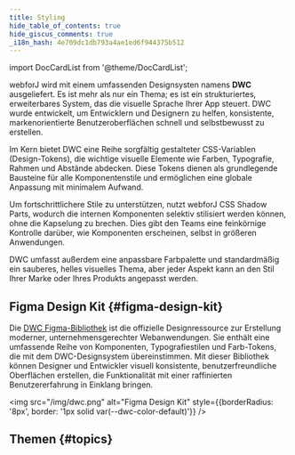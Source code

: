 ```yaml
---
title: Styling
hide_table_of_contents: true
hide_giscus_comments: true
_i18n_hash: 4e709dc1db793a4ae1ed6f944375b512
---
```

<Head>
  <style>{`
  .container {
    max-width: 65em !important;
  }
  `}</style>
</Head>

<!-- vale off -->
import DocCardList from '@theme/DocCardList';

<!-- vale on -->

webforJ wird mit einem umfassenden Designsysten namens **DWC** ausgeliefert. Es ist mehr als nur ein Thema; es ist ein strukturiertes, erweiterbares System, das die visuelle Sprache Ihrer App steuert. DWC wurde entwickelt, um Entwicklern und Designern zu helfen, konsistente, markenorientierte Benutzeroberflächen schnell und selbstbewusst zu erstellen.

Im Kern bietet DWC eine Reihe sorgfältig gestalteter CSS-Variablen (Design-Tokens), die wichtige visuelle Elemente wie Farben, Typografie, Rahmen und Abstände abdecken. Diese Tokens dienen als grundlegende Bausteine für alle Komponentenstile und ermöglichen eine globale Anpassung mit minimalem Aufwand.

Um fortschrittlichere Stile zu unterstützen, nutzt webforJ CSS Shadow Parts, wodurch die internen Komponenten selektiv stilisiert werden können, ohne die Kapselung zu brechen. Dies gibt den Teams eine feinkörnige Kontrolle darüber, wie Komponenten erscheinen, selbst in größeren Anwendungen.

DWC umfasst außerdem eine anpassbare Farbpalette und standardmäßig ein sauberes, helles visuelles Thema, aber jeder Aspekt kann an den Stil Ihrer Marke oder Ihres Produkts angepasst werden.

## Figma Design Kit {#figma-design-kit}

Die [DWC Figma-Bibliothek](https://www.figma.com/community/file/1144573845612007198/dwc-design-kit) ist die offizielle Designressource zur Erstellung moderner, unternehmensgerechter Webanwendungen. Sie enthält eine umfassende Reihe von Komponenten, Typografiestilen und Farb-Tokens, die mit dem DWC-Designsystem übereinstimmen. Mit dieser Bibliothek können Designer und Entwickler visuell konsistente, benutzerfreundliche Oberflächen erstellen, die Funktionalität mit einer raffinierten Benutzererfahrung in Einklang bringen.

<img src="/img/dwc.png" alt="Figma Design Kit" style={{borderRadius: '8px', border: '1px solid var(--dwc-color-default)'}} />

## Themen {#topics}

<DocCardList className="topics-section" />
